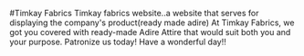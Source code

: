 #Timkay Fabrics
Timkay fabrics website..a website that serves for displaying the company's product(ready made adire)
At Timkay Fabrics, we got you covered with ready-made Adire Attire that would suit both you and your purpose.
Patronize us today! Have a wonderful day!!